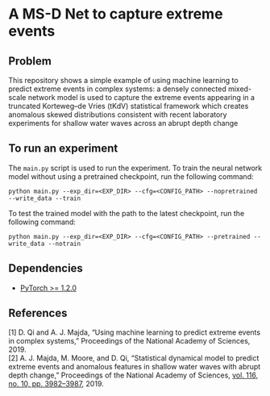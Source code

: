 # A MS-D Net to capture extreme events

## Problem

This repository shows a simple example of using machine learning to predict extreme events in complex systems: a densely connected mixed-scale network model is used to capture the extreme events appearing in a truncated Korteweg–de Vries (tKdV) statistical framework which creates anomalous skewed distributions consistent with recent laboratory experiments for shallow water waves across an abrupt depth change

## To run an experiment

The `main.py` script is used to run the experiment. 
To train the neural network model without using a pretrained checkpoint, run the following command:

```
python main.py --exp_dir=<EXP_DIR> --cfg=<CONFIG_PATH> --nopretrained --write_data --train
```

To test the trained model with the path to the latest checkpoint, run the following command:

```
python main.py --exp_dir=<EXP_DIR> --cfg=<CONFIG_PATH> --pretrained --write_data --notrain
```

## Dependencies

* [PyTorch >= 1.2.0](https://pytorch.org)

## References
[1] D. Qi and A. J. Majda, “Using machine learning to predict extreme events in complex systems,” Proceedings of the National Academy of Sciences, 2019.  <br />
[2] A. J. Majda, M. Moore, and D. Qi, “Statistical dynamical model to predict extreme events and anomalous features in shallow water waves with abrupt depth change,” Proceedings of the National Academy of Sciences, [vol. 116, no. 10, pp. 3982–3987](https://www.pnas.org/content/116/10/3982), 2019.
